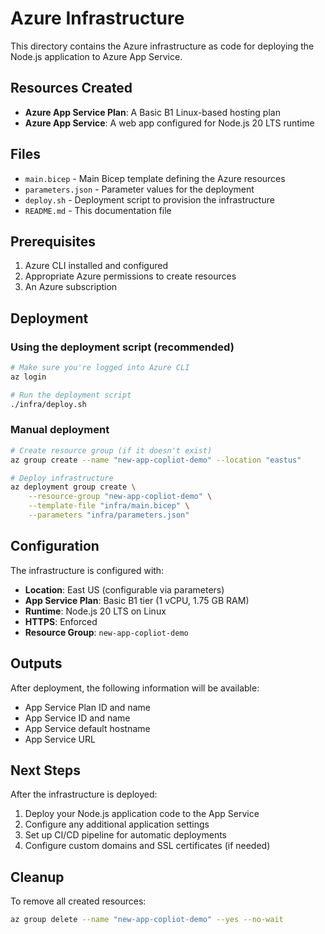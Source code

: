 # Azure Infrastructure

This directory contains the Azure infrastructure as code for deploying the Node.js application to Azure App Service.

## Resources Created

- **Azure App Service Plan**: A Basic B1 Linux-based hosting plan
- **Azure App Service**: A web app configured for Node.js 20 LTS runtime

## Files

- `main.bicep` - Main Bicep template defining the Azure resources
- `parameters.json` - Parameter values for the deployment
- `deploy.sh` - Deployment script to provision the infrastructure
- `README.md` - This documentation file

## Prerequisites

1. Azure CLI installed and configured
2. Appropriate Azure permissions to create resources
3. An Azure subscription

## Deployment

### Using the deployment script (recommended)

```bash
# Make sure you're logged into Azure CLI
az login

# Run the deployment script
./infra/deploy.sh
```

### Manual deployment

```bash
# Create resource group (if it doesn't exist)
az group create --name "new-app-copliot-demo" --location "eastus"

# Deploy infrastructure
az deployment group create \
    --resource-group "new-app-copliot-demo" \
    --template-file "infra/main.bicep" \
    --parameters "infra/parameters.json"
```

## Configuration

The infrastructure is configured with:

- **Location**: East US (configurable via parameters)
- **App Service Plan**: Basic B1 tier (1 vCPU, 1.75 GB RAM)
- **Runtime**: Node.js 20 LTS on Linux
- **HTTPS**: Enforced
- **Resource Group**: `new-app-copliot-demo`

## Outputs

After deployment, the following information will be available:

- App Service Plan ID and name
- App Service ID and name  
- App Service default hostname
- App Service URL

## Next Steps

After the infrastructure is deployed:

1. Deploy your Node.js application code to the App Service
2. Configure any additional application settings
3. Set up CI/CD pipeline for automatic deployments
4. Configure custom domains and SSL certificates (if needed)

## Cleanup

To remove all created resources:

```bash
az group delete --name "new-app-copliot-demo" --yes --no-wait
```